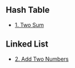 ## Hash Table

-   [1. Two Sum](./Hash-Table/1.two-sum.md)

## Linked List

-   [2. Add Two Numbers](./Linked-List/2.add-two-numbers.md)
